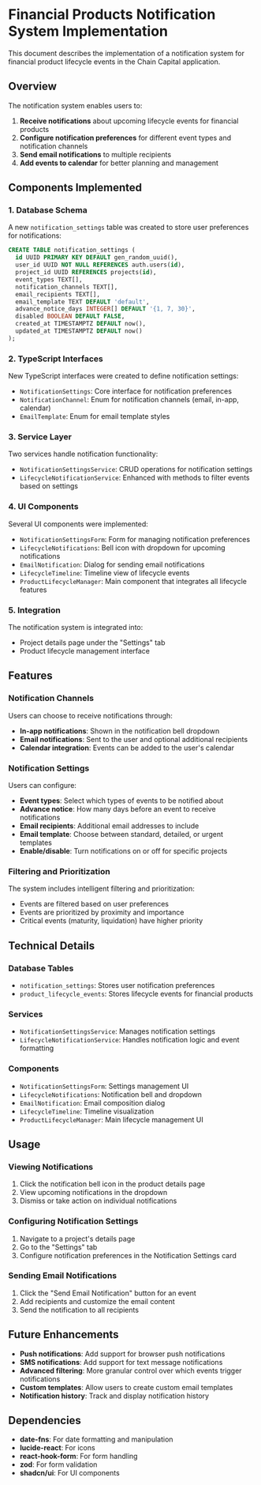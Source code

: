 # Financial Products Notification System Implementation

This document describes the implementation of a notification system for financial product lifecycle events in the Chain Capital application.

## Overview

The notification system enables users to:

1. **Receive notifications** about upcoming lifecycle events for financial products
2. **Configure notification preferences** for different event types and notification channels
3. **Send email notifications** to multiple recipients
4. **Add events to calendar** for better planning and management

## Components Implemented

### 1. Database Schema

A new `notification_settings` table was created to store user preferences for notifications:

```sql
CREATE TABLE notification_settings (
  id UUID PRIMARY KEY DEFAULT gen_random_uuid(),
  user_id UUID NOT NULL REFERENCES auth.users(id),
  project_id UUID REFERENCES projects(id),
  event_types TEXT[], 
  notification_channels TEXT[],
  email_recipients TEXT[],
  email_template TEXT DEFAULT 'default',
  advance_notice_days INTEGER[] DEFAULT '{1, 7, 30}',
  disabled BOOLEAN DEFAULT FALSE,
  created_at TIMESTAMPTZ DEFAULT now(),
  updated_at TIMESTAMPTZ DEFAULT now()
);
```

### 2. TypeScript Interfaces

New TypeScript interfaces were created to define notification settings:

- `NotificationSettings`: Core interface for notification preferences
- `NotificationChannel`: Enum for notification channels (email, in-app, calendar)
- `EmailTemplate`: Enum for email template styles

### 3. Service Layer

Two services handle notification functionality:

- `NotificationSettingsService`: CRUD operations for notification settings
- `LifecycleNotificationService`: Enhanced with methods to filter events based on settings

### 4. UI Components

Several UI components were implemented:

- `NotificationSettingsForm`: Form for managing notification preferences
- `LifecycleNotifications`: Bell icon with dropdown for upcoming notifications
- `EmailNotification`: Dialog for sending email notifications
- `LifecycleTimeline`: Timeline view of lifecycle events
- `ProductLifecycleManager`: Main component that integrates all lifecycle features

### 5. Integration

The notification system is integrated into:

- Project details page under the "Settings" tab
- Product lifecycle management interface

## Features

### Notification Channels

Users can choose to receive notifications through:

- **In-app notifications**: Shown in the notification bell dropdown
- **Email notifications**: Sent to the user and optional additional recipients
- **Calendar integration**: Events can be added to the user's calendar

### Notification Settings

Users can configure:

- **Event types**: Select which types of events to be notified about
- **Advance notice**: How many days before an event to receive notifications
- **Email recipients**: Additional email addresses to include
- **Email template**: Choose between standard, detailed, or urgent templates
- **Enable/disable**: Turn notifications on or off for specific projects

### Filtering and Prioritization

The system includes intelligent filtering and prioritization:

- Events are filtered based on user preferences
- Events are prioritized by proximity and importance
- Critical events (maturity, liquidation) have higher priority

## Technical Details

### Database Tables

- `notification_settings`: Stores user notification preferences
- `product_lifecycle_events`: Stores lifecycle events for financial products

### Services

- `NotificationSettingsService`: Manages notification settings
- `LifecycleNotificationService`: Handles notification logic and event formatting

### Components

- `NotificationSettingsForm`: Settings management UI
- `LifecycleNotifications`: Notification bell and dropdown
- `EmailNotification`: Email composition dialog
- `LifecycleTimeline`: Timeline visualization
- `ProductLifecycleManager`: Main lifecycle management UI

## Usage

### Viewing Notifications

1. Click the notification bell icon in the product details page
2. View upcoming notifications in the dropdown
3. Dismiss or take action on individual notifications

### Configuring Notification Settings

1. Navigate to a project's details page
2. Go to the "Settings" tab
3. Configure notification preferences in the Notification Settings card

### Sending Email Notifications

1. Click the "Send Email Notification" button for an event
2. Add recipients and customize the email content
3. Send the notification to all recipients

## Future Enhancements

- **Push notifications**: Add support for browser push notifications
- **SMS notifications**: Add support for text message notifications
- **Advanced filtering**: More granular control over which events trigger notifications
- **Custom templates**: Allow users to create custom email templates
- **Notification history**: Track and display notification history

## Dependencies

- **date-fns**: For date formatting and manipulation
- **lucide-react**: For icons
- **react-hook-form**: For form handling
- **zod**: For form validation
- **shadcn/ui**: For UI components
